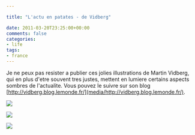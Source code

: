 ```yaml
---

title: "L'actu en patates - de Vidberg"

date: 2011-03-20T23:25:00+00:00
comments: false
categories: 
- life
tags:
- france 
---
```


Je ne peux pas resister a publier ces jolies illustrations de Martin Vidberg, qui en plus d'etre souvent tres justes, mettent en lumiere certains aspects sombres de l'actualite. Vous pouvez le suivre sur son blog [http://vidberg.blog.lemonde.fr/](media/http://vidberg.blog.lemonde.fr/).

![](media/052_japon.1299837789.gif)

![](media/059_solidarite.1300180852.gif)

![](media/063_intervention-en-libye.1300.gif)